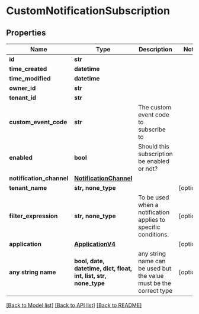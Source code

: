 # CustomNotificationSubscription


## Properties
Name | Type | Description | Notes
------------ | ------------- | ------------- | -------------
**id** | **str** |  | 
**time_created** | **datetime** |  | 
**time_modified** | **datetime** |  | 
**owner_id** | **str** |  | 
**tenant_id** | **str** |  | 
**custom_event_code** | **str** | The custom event code to subscribe to | 
**enabled** | **bool** | Should this subscription be enabled or not? | 
**notification_channel** | [**NotificationChannel**](NotificationChannel.md) |  | 
**tenant_name** | **str, none_type** |  | [optional] 
**filter_expression** | **str, none_type** | To be used when a notification applies to specific conditions. | [optional] 
**application** | [**ApplicationV4**](ApplicationV4.md) |  | [optional] 
**any string name** | **bool, date, datetime, dict, float, int, list, str, none_type** | any string name can be used but the value must be the correct type | [optional]

[[Back to Model list]](../README.md#documentation-for-models) [[Back to API list]](../README.md#documentation-for-api-endpoints) [[Back to README]](../README.md)


